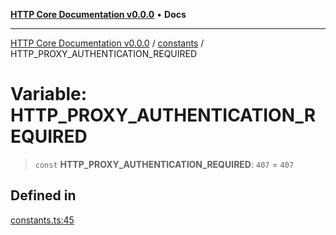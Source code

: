 [**HTTP Core Documentation v0.0.0**](../../README.md) • **Docs**

***

[HTTP Core Documentation v0.0.0](../../modules.md) / [constants](../README.md) / HTTP\_PROXY\_AUTHENTICATION\_REQUIRED

# Variable: HTTP\_PROXY\_AUTHENTICATION\_REQUIRED

> `const` **HTTP\_PROXY\_AUTHENTICATION\_REQUIRED**: `407` = `407`

## Defined in

[constants.ts:45](https://github.com/stonemjs/http-core/blob/3497087dac965583296f5092cd519a9aa0728373/src/constants.ts#L45)
